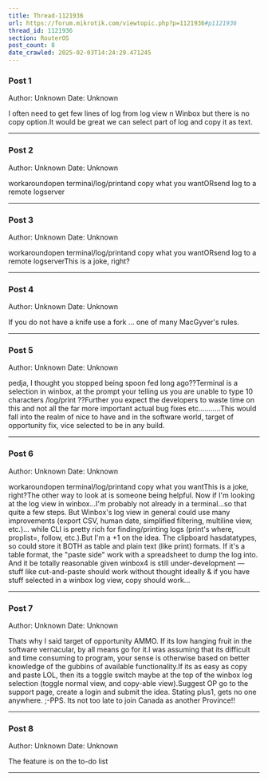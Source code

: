 ```yaml
---
title: Thread-1121936
url: https://forum.mikrotik.com/viewtopic.php?p=1121936#p1121936
thread_id: 1121936
section: RouterOS
post_count: 8
date_crawled: 2025-02-03T14:24:29.471245
---
```


### Post 1
Author: Unknown
Date: Unknown

I often need to get few lines of log from log view n Winbox but there is no copy option.It would be great we can select part of log and copy it as text.

---
### Post 2
Author: Unknown
Date: Unknown

workaroundopen terminal/log/printand copy what you wantORsend log to a remote logserver

---
### Post 3
Author: Unknown
Date: Unknown

workaroundopen terminal/log/printand copy what you wantORsend log to a remote logserverThis is a joke, right?

---
### Post 4
Author: Unknown
Date: Unknown

If you do not have a knife use a fork ... one of many MacGyver's rules.

---
### Post 5
Author: Unknown
Date: Unknown

pedja,  I thought you stopped being spoon fed long ago??Terminal is a selection in winbox, at the prompt your telling us  you are unable to type 10 characters  /log/print  ??Further you expect the developers to waste time on this and not all the far more important actual bug fixes etc...........This would fall into the realm of nice to have and in the software world,  target of opportunity fix, vice selected to be in any build.

---
### Post 6
Author: Unknown
Date: Unknown

workaroundopen terminal/log/printand copy what you wantThis is a joke, right?The other way to look at is someone being helpful.   Now if I'm looking at the log view in winbox...I'm probably not already in a terminal...so that quite a few steps.  But Winbox's log view in general could use many improvements (export CSV, human date, simplified filtering, multiline view, etc.)... while CLI is pretty rich for finding/printing logs (print's where, proplist=, follow, etc.).But I'm a +1 on the idea.  The clipboard hasdatatypes, so could store it BOTH as table and plain text (like print) formats.  If it's a table format, the "paste side" work with a spreadsheet to dump the log into.  And it be totally reasonable given winbox4 is still under-development — stuff like cut-and-paste should work without thought ideally & if you have stuff selected in a winbox log view, copy should work...

---
### Post 7
Author: Unknown
Date: Unknown

Thats why I said target of opportunity AMMO.  If its low hanging fruit in the software vernacular, by all means go for it.I was assuming that its difficult and time consuming to program, your sense is otherwise based on better knowledge of the gubbins of available functionality.If its as easy as copy and paste LOL, then its a toggle switch maybe at the top of the winbox log selection (toggle normal view, and copy-able view).Suggest OP go to the support page, create a login and submit the idea.  Stating plus1,  gets no one anywhere. ;-PPS.  Its not too late to join Canada as another Province!!

---
### Post 8
Author: Unknown
Date: Unknown

The feature is on the to-do list

---
